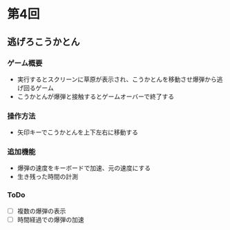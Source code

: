 # 第4回
## 逃げろこうかとん
### ゲーム概要
- 実行するとスクリーンに草原が表示され、こうかとんを移動させ爆弾から逃げ回るゲーム
- こうかとんが爆弾と接触するとゲームオーバーで終了する
### 操作方法
- 矢印キーでこうかとんを上下左右に移動する
### 追加機能
- 爆弾の速度をキーボードで加速、元の速度にする
- 生き残った時間の計測
### ToDo
- [ ] 複数の爆弾の表示
- [ ] 時間経過での爆弾の加速
